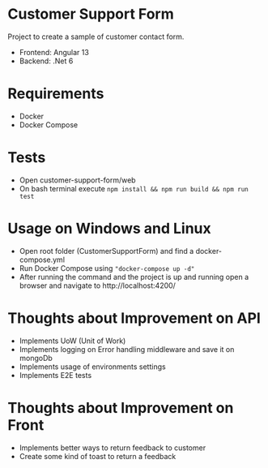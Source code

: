 # Customer Support Form
Project to create a sample of customer contact form.
- Frontend: Angular 13
- Backend: .Net 6

# Requirements
- Docker
- Docker Compose


# Tests
- Open customer-support-form/web
- On bash terminal execute ``` npm install && npm run build && npm run test ```

# Usage on Windows and Linux
- Open root folder (CustomerSupportForm) and find a docker-compose.yml
- Run  Docker Compose using ``` "docker-compose up -d" ```
- After running the command and the project is up and running open a browser and navigate to http://localhost:4200/
 
# Thoughts about Improvement on API
- Implements UoW (Unit of Work)
- Implements logging on Error handling middleware and save it on mongoDb
- Implements usage of environments settings
- Implements E2E tests

# Thoughts about Improvement on Front
- Implements better ways to return feedback to customer
- Create some kind of toast to return a feedback


